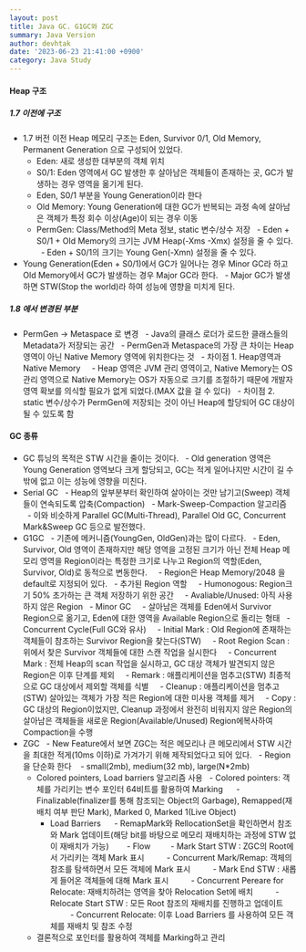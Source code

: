 ```yaml
---
layout: post
title: Java GC. G1GC와 ZGC
summary: Java Version
author: devhtak
date: '2023-06-23 21:41:00 +0900'
category: Java Study
---
```

#### Heap 구조
##### 1.7 이전에 구조
- 1.7 버전 이전 Heap 메모리 구조는 Eden, Survivor 0/1, Old Memory, Permanent Generation 으로 구성되어 있었다.
  - Eden: 새로 생성한 대부분의 객체 위치
  - S0/1: Eden 영역에서 GC 발생한 후 살아남은 객체들이 존재하는 곳, GC가 발생하는 경우 영역을 옮기게 된다.
  - Eden, S0/1 부분을 Young Generation이라 한다
  - Old Memory: Young Generation에 대한 GC가 반복되는 과정 속에 살아남은 객체가 특정 회수 이상(Age)이 되는 경우 이동
  - PermGen: Class/Method의 Meta 정보, static 변수/상수 저장
  - Eden + S0/1 + Old Memory의 크기는 JVM Heap(-Xms -Xmx) 설정을 줄 수 있다.
  - Eden + S0/1의 크기는 Young Gen(-Xmn) 설정을 줄 수 있다.
- Young Generation(Eden + S0/1)에서 GC가 일어나는 경우 Minor GC라 하고 Old Memory에서 GC가 발생하는 경우 Major GC라 한다.
  - Major GC가 발생하면 STW(Stop the world)라 하여 성능에 영향을 미치게 된다.
 
##### 1.8 에서 변경된 부분
- PermGen -> Metaspace 로 변경
  - Java의 클래스 로더가 로드한 클래스들의 Metadata가 저장되는 공간
  - PermGen과 Metaspace의 가장 큰 차이는 Heap 영역이 아닌 Native Memory 영역에 위치한다는 것
  - 차이점 1. Heap영역과 Native Memory
    - Heap 영역은 JVM 관리 영역이고, Native Memory는 OS 관리 영역으로 Native Memory는 OS가 자동으로 크기를 조절하기 때문에 개발자 영역 확보를 의식할 필요가 없게 되었다.(MAX 값을 걸 수 있다)
  - 차이점 2. static 변수/상수가 PermGen에 저장되는 것이 아닌 Heap에 할당되어 GC 대상이 될 수 있도록 함
 
#### GC 종류
- GC 튜닝의 목적은 STW 시간을 줄이는 것이다.
  - Old generation 영역은 Young Generation 영역보다 크게 할당되고, GC는 적게 일어나지만 시간이 길 수 밖에 없고 이는 성능에 영향을 미친다.
- Serial GC
  - Heap의 앞부분부터 확인하여 살아이는 것만 남기고(Sweep) 객체들이 연속되도록 압축(Compaction)
  - Mark-Sweep-Compaction 알고리즘
  - 이와 비슷하게 Parallel GC(Multi-Thread), Parallel Old GC, Concurrent Mark&Sweep GC 등으로 발전했다.
- G1GC
  - 기존에 메커니즘(YoungGen, OldGen)과는 많이 다르다.
  - Eden, Survivor, Old 영역이 존재하지만 해당 영역을 고정된 크기가 아닌 전체 Heap 메모리 영역을 Region이라는 특정한 크기로 나누고 Region의 역할(Eden, Survivor, Old)로 동적으로 변동한다.
    - Region은 Heap Memory/2048 을 default로 지정되어 있다.
  - 추가된 Region 역할
    - Humonogous: Region크기 50% 초가하는 큰 객체 저장하기 위한 공간
    - Avaliable/Unused: 아직 사용하지 않은 Region
  - Minor GC
    - 살아남은 객체를 Eden에서 Survivor Region으로 옮기고, Eden에 대한 영역을 Available Region으로 돌리는 형태
  - Concurrent Cycle(Full GC와 유사)
    - Initial Mark : Old Region에 존재하는 객체들이 참조하는 Survivor Region을 찾는다(STW)
    - Root Region Scan : 위에서 찾은 Survivor 객체들에 대한 스캔 작업을 실시한다
    - Concurrent Mark : 전체 Heap의 scan 작업을 실시하고, GC 대상 객체가 발견되지 않은 Region은 이후 단계를 제외
    - Remark : 애플리케이션을 멈추고(STW) 최종적으로 GC 대상에서 제외할 객체를 식별
    - Cleanup : 애플리케이션을 멈추고(STW) 살아있는 객체가 가장 적은 Region에 대한 미사용 객체를 제거
    - Copy : GC 대상의 Region이었지만, Cleanup 과정에서 완전히 비워지지 않은 Region의 살아남은 객체들을 새로운 Region(Available/Unused) Region에복사하여 Compaction을 수행
- ZGC
  - New Feature에서 보면 ZGC는 적은 메모리나 큰 메모리에서 STW 시간을 최대한 적게(10ms 이하)로 가겨가기 위해 제작되었다고 되어 있다.
  - Region을 단순화 한다
    - small(2mb), medium(32 mb), large(N*2mb)
  - Colored pointers, Load barriers 알고리즘 사용
    - Colored pointers: 객체를 가리키는 변수 포인터 64비트를 활용하여 Marking
      - Finalizable(finalizer를 통해 참조되는 Object의 Garbage), Remapped(재배치 여부 판단 Mark), Marked 0, Marked 1(Live Object)
    - Load Barriers
      - RemapMark와 RellocationSet을 확인하면서 참조와 Mark 업데이트(해당 bit를 바탕으로 메모리 재배치하는 과정에 STW 없이 재배치가 가능)
       - Flow
         - Mark Start STW : ZGC의 Root에서 가리키는 객체 Mark 표시
         - Concurrent Mark/Remap: 객체의 참조를 탐색하면서 모든 객체에 Mark 표시
         - Mark End STW : 새롭게 들어온 객체들에 대해 Mark 표시
         - Concurrent Pereare for Relocate: 재배치하려는 영역을 찾아 Relocation Set에 배치
         - Relocate Start STW : 모든 Root 참조의 재배치를 진행하고 업데이트
         - Concurrent Relocate: 이후 Load Barriers 를 사용하여 모든 객체를 재배치 및 참조 수정
  - 결론적으로 포인터를 활용하여 객체를 Marking하고 관리
